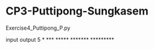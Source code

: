 # CP3-Puttipong-Sungkasem
Exercise4_Puttipong_P.py



 input                             output
 5                                   *
                                    ***
                                   *****
                                  *******
                                 *********
